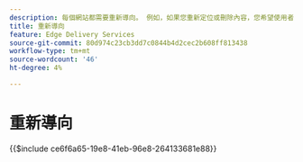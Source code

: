 ```yaml
---
description: 每個網站都需要重新導向。 例如，如果您重新定位或刪除內容，您希望使用者仍然能夠找到內容或下一個最佳選擇。 如需刪除內容的詳細資訊，請參閱檔案：製作和發佈內容。
title: 重新導向
feature: Edge Delivery Services
source-git-commit: 80d974c23cb3dd7c0844b4d2cec2b608ff813438
workflow-type: tm+mt
source-wordcount: '46'
ht-degree: 4%

---
```


# 重新導向

{{$include ce6f6a65-19e8-41eb-96e8-264133681e88}}